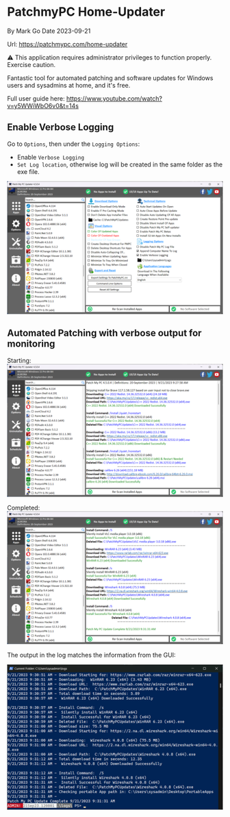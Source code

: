 # PatchmyPC Home-Updater

By Mark Go
Date 2023-09-21

Url: https://patchmypc.com/home-updater

:warning: This application requires administrator privileges to function properly. Exercise caution.

Fantastic tool for automated patching and software updates for Windows users and sysadmins at home, and it's free. 

Full user guide here: https://www.youtube.com/watch?v=y5WWiWbO6v0&t=14s


## Enable Verbose Logging

Go to `Options`, then under the `Logging Options`:  
- Enable `Verbose Logging`
- `Set Log location`, otherwise log will be created in  the same folder as the exe file. 

![Alt text](/ToolsUtilities/images/patchmypcoptions.png)

## Automated Patching with verbose output for monitoring

Starting:
![Alt text](/ToolsUtilities/images/patchmypcstart.png)

Completed:
![Alt text](/ToolsUtilities/images/patchmypccomplete.png)

The output in the log matches the information from the GUI: 

![Alt text](/ToolsUtilities/images/patchmypclog.png)
